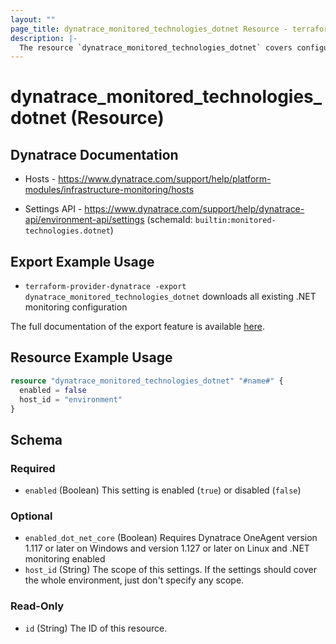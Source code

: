 ```yaml
---
layout: ""
page_title: dynatrace_monitored_technologies_dotnet Resource - terraform-provider-dynatrace"
description: |-
  The resource `dynatrace_monitored_technologies_dotnet` covers configuration to enable/disable .NET monitoring
---
```


# dynatrace_monitored_technologies_dotnet (Resource)

## Dynatrace Documentation

- Hosts - https://www.dynatrace.com/support/help/platform-modules/infrastructure-monitoring/hosts

- Settings API - https://www.dynatrace.com/support/help/dynatrace-api/environment-api/settings (schemaId: `builtin:monitored-technologies.dotnet`)

## Export Example Usage

- `terraform-provider-dynatrace -export dynatrace_monitored_technologies_dotnet` downloads all existing .NET monitoring configuration

The full documentation of the export feature is available [here](https://registry.terraform.io/providers/dynatrace-oss/dynatrace/latest/docs/guides/export-v2).

## Resource Example Usage

```terraform
resource "dynatrace_monitored_technologies_dotnet" "#name#" {
  enabled = false
  host_id = "environment"
}
```

<!-- schema generated by tfplugindocs -->
## Schema

### Required

- `enabled` (Boolean) This setting is enabled (`true`) or disabled (`false`)

### Optional

- `enabled_dot_net_core` (Boolean) Requires Dynatrace OneAgent version 1.117 or later on Windows and version 1.127 or later on Linux and .NET monitoring enabled
- `host_id` (String) The scope of this settings. If the settings should cover the whole environment, just don't specify any scope.

### Read-Only

- `id` (String) The ID of this resource.
 